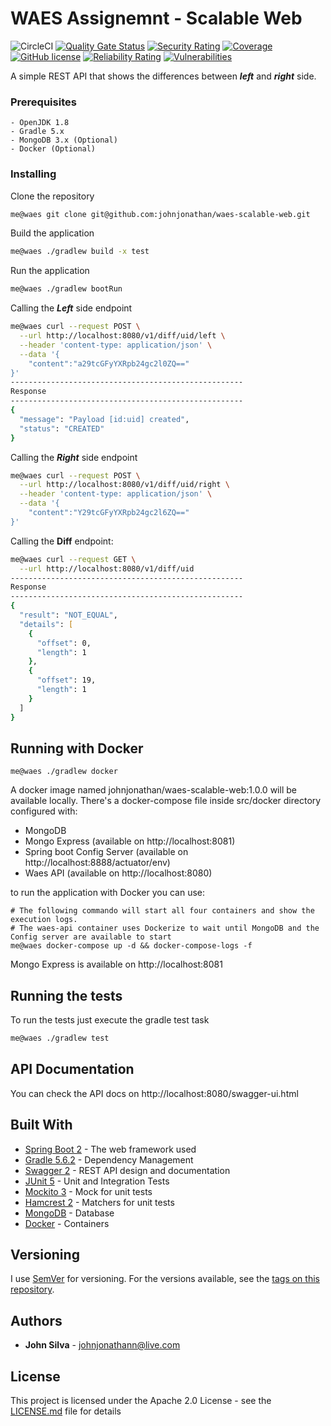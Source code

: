 # WAES Assignemnt - Scalable Web 

![CircleCI](https://img.shields.io/circleci/build/github/johnjonathan/waes-scalable-web/master)
[![Quality Gate Status](https://sonarcloud.io/api/project_badges/measure?project=johnjonathan_waes-scalable-web&metric=alert_status)](https://sonarcloud.io/dashboard?id=johnjonathan_waes-scalable-web)
[![Security Rating](https://sonarcloud.io/api/project_badges/measure?project=johnjonathan_waes-scalable-web&metric=security_rating)](https://sonarcloud.io/dashboard?id=johnjonathan_waes-scalable-web)
[![Coverage](https://sonarcloud.io/api/project_badges/measure?project=johnjonathan_waes-scalable-web&metric=coverage)](https://sonarcloud.io/dashboard?id=johnjonathan_waes-scalable-web)
[![GitHub license](https://img.shields.io/github/license/johnjonathan/waes-scalable-web)](https://github.com/johnjonathan/waes-scalable-web/blob/master/LICENSE)
[![Reliability Rating](https://sonarcloud.io/api/project_badges/measure?project=johnjonathan_waes-scalable-web&metric=reliability_rating)](https://sonarcloud.io/dashboard?id=johnjonathan_waes-scalable-web)
[![Vulnerabilities](https://sonarcloud.io/api/project_badges/measure?project=johnjonathan_waes-scalable-web&metric=vulnerabilities)](https://sonarcloud.io/dashboard?id=johnjonathan_waes-scalable-web)

A simple REST API that shows the differences between ***left*** and ***right*** side. 

### Prerequisites

    - OpenJDK 1.8 
    - Gradle 5.x
    - MongoDB 3.x (Optional)
    - Docker (Optional)

### Installing

Clone the repository

```zsh
me@waes git clone git@github.com:johnjonathan/waes-scalable-web.git
```
Build the application 

```zsh
me@waes ./gradlew build -x test
```

Run the application
```zsh
me@waes ./gradlew bootRun
```

Calling the ***Left*** side endpoint
```zsh
me@waes curl --request POST \
  --url http://localhost:8080/v1/diff/uid/left \
  --header 'content-type: application/json' \
  --data '{
	"content":"a29tcGFyYXRpb24gc2l0ZQ=="
}'
----------------------------------------------------
Response
----------------------------------------------------
{
  "message": "Payload [id:uid] created",
  "status": "CREATED"
}
```
 Calling the ***Right*** side endpoint
```zsh
me@waes curl --request POST \
  --url http://localhost:8080/v1/diff/uid/right \
  --header 'content-type: application/json' \
  --data '{
	"content":"Y29tcGFyYXRpb24gc2l6ZQ=="
}'
```
Calling the **Diff** endpoint:

```zsh
me@waes curl --request GET \
  --url http://localhost:8080/v1/diff/uid
----------------------------------------------------
Response
----------------------------------------------------
{
  "result": "NOT_EQUAL",
  "details": [
    {
      "offset": 0,
      "length": 1
    },
    {
      "offset": 19,
      "length": 1
    }
  ]
}
```
## Running with Docker

```
me@waes ./gradlew docker
```
A docker image named johnjonathan/waes-scalable-web:1.0.0 will be available locally.
There's a docker-compose file inside src/docker directory configured with:
- MongoDB 
- Mongo Express (available on http://localhost:8081)
- Spring boot Config Server (available on http://localhost:8888/actuator/env)
- Waes API (available on http://localhost:8080)

to run the application with Docker you can use:
```
# The following commando will start all four containers and show the execution logs.
# The waes-api container uses Dockerize to wait until MongoDB and the Config server are available to start
me@waes docker-compose up -d && docker-compose-logs -f 
```
Mongo Express is available on http://localhost:8081

## Running the tests
To run the tests just execute the gradle test task

```zsh
me@waes ./gradlew test
```

## API Documentation
You can check the API docs on http://localhost:8080/swagger-ui.html

## Built With

* [Spring Boot 2](https://spring.io/projects/spring-boot) - The web framework used
* [Gradle 5.6.2](https://gradle.org/) - Dependency Management
* [Swagger 2](https://swagger.io/solutions/getting-started-with-oas/) - REST API design and documentation
* [JUnit 5](https://junit.org/junit5/) - Unit and Integration Tests
* [Mockito 3](https://site.mockito.org/) - Mock for unit tests
* [Hamcrest 2](http://hamcrest.org/JavaHamcrest/) - Matchers for unit tests
* [MongoDB](https://www.mongodb.com/download-center/community) - Database
* [Docker](https://www.mongodb.com/download-center/community) - Containers

## Versioning

I use [SemVer](http://semver.org/) for versioning. For the versions available, see the [tags on this repository](https://github.com/johnjonathan/waes-scalable-web/tags). 

## Authors

* **John Silva** - johnjonathann@live.com

## License

This project is licensed under the Apache 2.0 License - see the [LICENSE.md](LICENSE.md) file for details
